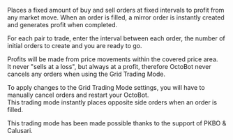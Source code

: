 Places a fixed amount of buy and sell orders at fixed intervals to profit from any market move. When an order is filled,
a mirror order is instantly created and generates profit when completed.

For each pair to trade, enter the interval between each order, the number of initial orders to 
create and you are ready to go.

Profits will be made from price movements within the covered price area.  
It never "sells at a loss", but always at a profit, therefore OctoBot never cancels any orders when using the Grid Trading Mode.

To apply changes to the Grid Trading Mode settings, you will have to manually cancel orders and restart your OctoBot.  
This trading mode instantly places opposite side orders when an order is filled.

This trading mode has been made possible thanks to the support of PKBO & Calusari.

